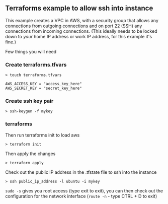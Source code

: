 ## Terraforms example to allow ssh into instance

This example creates a VPC in AWS, with a security group that allows any connections from outgoing connections and on port 22 (SSH) any connections from incoming connections. (This ideally needs to be locked down to *your* home IP address or work IP address, for this example it's fine.)

Few things you will need

### Create terraforms.tfvars

````
> touch terraforms.tfvars

AWS_ACCESS_KEY = "access_key_here"
AWS_SECRET_KEY = "secret_key_here"
````

### Create ssh key pair

````
> ssh-keygen -f mykey
````

### terraforms

Then run terraforms init to load aws

````
> terraform init
````

Then apply the changes

````
> terraform apply
````

Check out the public IP address in the .tfstate file to ssh into the instance

````
> ssh public_ip_address -l ubuntu -i mykey
````

`sudo -s` gives you root access (type exit to exit), you can then check out the configuration for the network interface (`route -n` - type CTRL + D to exit)
